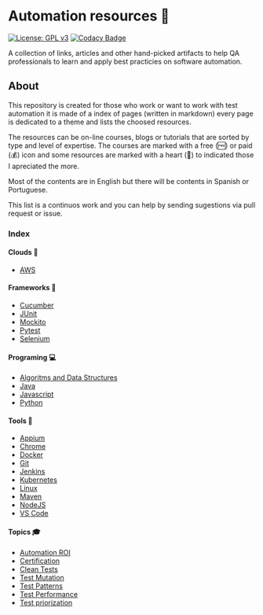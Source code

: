 # Automation resources 🤖

[![License: GPL v3](https://img.shields.io/badge/License-GPLv3-blue.svg)](https://www.gnu.org/licenses/gpl-3.0) [![Codacy Badge](https://api.codacy.com/project/badge/Grade/cb911d602af6436a9fa5073616aa7815)](https://www.codacy.com/manual/edumco/automation-resources?utm_source=github.com&utm_medium=referral&utm_content=edumco/automation-resources&utm_campaign=Badge_Grade)

A collection of links, articles and other hand-picked artifacts to help QA professionals to learn and apply best practicies on software automation.

## About

This repository is created for those who work or want to work with test automation it is made of a index of pages (written in markdown) every page is dedicated to a theme and lists the choosed resources.

The resources can be on-line courses, blogs or tutorials that are sorted by type and level of expertise. The courses are marked with a free (🆓) or paid (💰) icon and some resources are marked with a heart (🖤) to indicated those I apreciated the more.

Most of the contents are in English but there will be contents in Spanish or Portuguese.

This list is a continuos work and you can help by sending sugestions via pull request or issue.

### Index

#### Clouds 🎯

- [AWS](clouds/aws.md)

#### Frameworks 📝

- [Cucumber](frameworks/cucumber.md)
- [JUnit](frameworks/junit.md)
- [Mockito](frameworks/mockito.md)
- [Pytest](frameworks/pytest.md)
- [Selenium](frameworks/selenium.md)

#### Programing 💻

- [Algoritms and Data Structures](programing/algoritms.md)
- [Java](programing/java.md)
- [Javascript](programing/javascript.md)
- [Python](programing/python.md)

#### Tools 🔨

- [Appium](tools/appium.md)
- [Chrome](tools/chrome.md)
- [Docker](tools/docker.md)
- [Git](tools/linux.md)
- [Jenkins](tools/jenkins.md)
- [Kubernetes](tools/kubernetes.md)
- [Linux](tools/git.md)
- [Maven](tools/maven.md)
- [NodeJS](tools/nodejs.md)
- [VS Code](tools/vscode.md)

#### Topics 🎓

- [Automation ROI](topics/automation-roi.md)
- [Certification](topics/certification.md)
- [Clean Tests](topics/clean-tests.md)
- [Test Mutation](topics/mutation.md)
- [Test Patterns](topics/test-patterns.md)
- [Test Performance](topics/test-performance.md)
- [Test priorization](topics/test-priorization.md)
